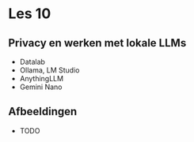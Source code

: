 # Les 10

## Privacy en werken met lokale LLMs

- Datalab
- Ollama, LM Studio
- AnythingLLM
- Gemini Nano

## Afbeeldingen

- TODO
